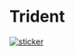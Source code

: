 Trident
====

[![sticker]](http://drbl.in/lNeG)

[sticker]:https://dl.dropboxusercontent.com/u/66671932/logo.png "Sea Explorer"
